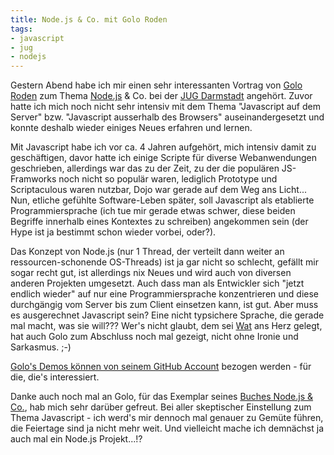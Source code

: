 ```yaml
---
title: Node.js & Co. mit Golo Roden
tags:
- javascript
- jug
- nodejs
---
```


Gestern Abend habe ich mir einen sehr interessanten Vortrag von [Golo Roden](http://www.goloroden.de) zum Thema [Node.js](http://nodejs.org) &amp; Co. bei der [JUG Darmstadt](http://jug-da.de) angehört. Zuvor hatte ich mich noch nicht sehr intensiv mit dem Thema "Javascript auf dem Server" bzw. "Javascript ausserhalb des Browsers" auseinandergesetzt und konnte deshalb wieder einiges Neues erfahren und lernen.

Mit Javascript habe ich vor ca. 4 Jahren aufgehört, mich intensiv damit zu geschäftigen, davor hatte ich einige Scripte für diverse Webanwendungen geschrieben, allerdings war das zu der Zeit, zu der die populären JS-Framworks noch nicht so populär waren, lediglich Prototype und Scriptaculous waren nutzbar, Dojo war gerade auf dem Weg ans Licht...  
Nun, etliche gefühlte Software-Leben später, soll Javascript als etablierte Programmiersprache (ich tue mir gerade etwas schwer, diese beiden Begriffe innerhalb eines Kontextes zu schreiben) angekommen sein (der Hype ist ja bestimmt schon wieder vorbei, oder?).

Das Konzept von Node.js (nur 1 Thread, der verteilt dann weiter an ressourcen-schonende OS-Threads) ist ja gar nicht so schlecht, gefällt mir sogar recht gut, ist allerdings nix Neues und wird auch von diversen anderen Projekten umgesetzt. Auch dass man als Entwickler sich "jetzt endlich wieder" auf nur eine Programmiersprache konzentrieren und diese durchgängig vom Server bis zum Client einsetzen kann, ist gut. Aber muss es ausgerechnet Javascript sein? Eine nicht typsichere Sprache, die gerade mal macht, was sie will??? Wer's nicht glaubt, dem sei [Wat](https://www.destroyallsoftware.com/talks/wat) ans Herz gelegt, hat auch Golo zum Abschluss noch mal gezeigt, nicht ohne Ironie und Sarkasmus. ;-)

[Golo's Demos können von seinem GitHub Account](https://github.com/goloroden/node-samples) bezogen werden - für die, die's interessiert.

Danke auch noch mal an Golo, für das Exemplar seines [Buches Node.js &amp; Co.](http://www.amazon.de/dp/389864829X), hab mich sehr darüber gefreut. Bei aller skeptischer Einstellung zum Thema Javascript - ich werd's mir dennoch mal genauer zu Gemüte führen, die Feiertage sind ja nicht mehr weit. Und vielleicht mache ich demnächst ja auch mal ein Node.js Projekt...!?
